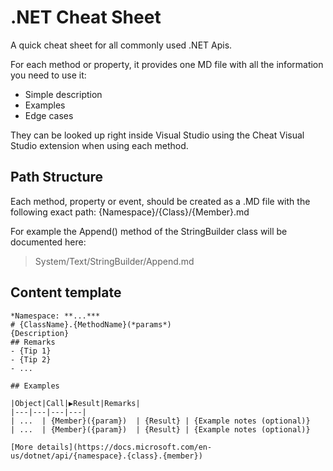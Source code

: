# .NET Cheat Sheet
A quick cheat sheet for all commonly used .NET Apis.

For each method or property, it provides one MD file with all the information you need to use it:
- Simple description
- Examples
- Edge cases

They can be looked up right inside Visual Studio using the Cheat Visual Studio extension when using each method.

## Path Structure
Each method, property or event, should be created as a .MD file with the following exact path:
{Namespace}/{Class}/{Member}.md

For example the Append() method of the StringBuilder class will be documented here:
> System/Text/StringBuilder/Append.md

## Content template
```
*Namespace: **...***
# {ClassName}.{MethodName}(*params*)
{Description}
## Remarks
- {Tip 1}
- {Tip 2}
- ...

## Examples

|Object|Call|▶Result|Remarks|
|---|---|---|---|
| ...  | {Member}({param})  | {Result} | {Example notes (optional)}
| ...  | {Member}({param})  | {Result} | {Example notes (optional)}

[More details](https://docs.microsoft.com/en-us/dotnet/api/{namespace}.{class}.{member})
```
